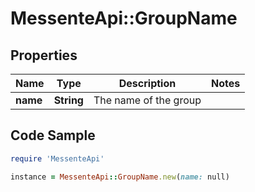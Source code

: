 # MessenteApi::GroupName

## Properties

Name | Type | Description | Notes
------------ | ------------- | ------------- | -------------
**name** | **String** | The name of the group | 

## Code Sample

```ruby
require 'MessenteApi'

instance = MessenteApi::GroupName.new(name: null)
```


